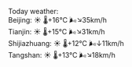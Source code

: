 Today weather:  
Beijing: ☀️   🌡️+16°C 🌬️↘35km/h  
Tianjin: ☀️   🌡️+15°C 🌬️↘31km/h  
Shijiazhuang: ☀️   🌡️+12°C 🌬️↓11km/h  
Tangshan: ☀️   🌡️+13°C 🌬️↘18km/h  
